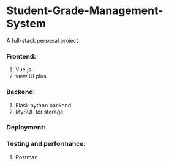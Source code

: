 # Student-Grade-Management-System
A full-stack personal project
### Frontend:
1. Vue.js
2. view UI plus

### Backend:
1. Flask python backend
2. MySQL for storage 

### Deployment:

### Testing and performance:
1. Postman
